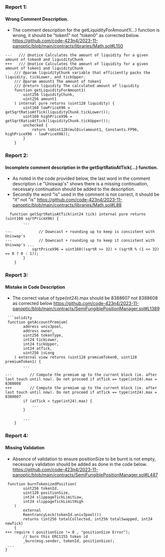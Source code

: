 ### Report 1:
#### Wrong Comment Description.
- The comment description for the getLiquidityForAmount1(...) function is wrong, it should be "token1" not "token0" as corrected below.
https://github.com/code-423n4/2023-11-panoptic/blob/main/contracts/libraries/Math.sol#L150
```solidity
---   /// @notice Calculates the amount of liquidity for a given amount of token0 and liquidityChunk
+++   /// @notice Calculates the amount of liquidity for a given amount of token1 and liquidityChunk
    /// @param liquidityChunk variable that efficiently packs the liquidity, tickLower, and tickUpper.
    /// @param amount1 The amount of token1
    /// @return liquidity The calculated amount of liquidity
    function getLiquidityForAmount1(
        uint256 liquidityChunk,
        uint256 amount1
    ) internal pure returns (uint128 liquidity) {
        uint160 lowPriceX96 = getSqrtRatioAtTick(liquidityChunk.tickLower());
        uint160 highPriceX96 = getSqrtRatioAtTick(liquidityChunk.tickUpper());
        unchecked {
            return toUint128(mulDiv(amount1, Constants.FP96, highPriceX96 - lowPriceX96));
        }
    }
```
###  Report 2:
#### Incomplete comment description in the getSqrtRatioAtTick(...) function.
- As noted in the code provided below, the last word in the comment description i.e "Uniswap's" shows there is a missing continuation, necessary continuation should be added to the description.
- Secondly the word "is" used in the comment is not correct, it should be "it" not "is"
https://github.com/code-423n4/2023-11-panoptic/blob/main/contracts/libraries/Math.sol#L88
```solidity
  function getSqrtRatioAtTick(int24 tick) internal pure returns (uint160 sqrtPriceX96) {
        ...

---            // Downcast + rounding up to keep is consistent with Uniswap's
---            // Downcast + rounding up to keep it consistent with Uniswap's ...
            sqrtPriceX96 = uint160((sqrtR >> 32) + (sqrtR % (1 << 32) == 0 ? 0 : 1));
        }
    }
```
###  Report 3:
#### Mistake in Code Description
- The correct value of type(int24).max should be 8388607 not 8388608 as corrected below
https://github.com/code-423n4/2023-11-panoptic/blob/main/contracts/SemiFungiblePositionManager.sol#L1389
```solidity
 ```solidity
 function getAccountPremium(
        address univ3pool,
        address owner,
        uint256 tokenType,
        int24 tickLower,
        int24 tickUpper,
        int24 atTick,
        uint256 isLong
    ) external view returns (uint128 premiumToken0, uint128 premiumToken1) {
        ...

---        // Compute the premium up to the current block (ie. after last touch until now). Do not proceed if atTick == type(int24).max = 8388608
+++        // Compute the premium up to the current block (ie. after last touch until now). Do not proceed if atTick == type(int24).max = 8388607
        if (atTick < type(int24).max) {
            ...
        }

        ...
    }
```
###  Report 4:
#### Missing Validation
- Absence of validation to ensure positionSize to be burnt is not empty, necessary validation should be added as done in the code below.
https://github.com/code-423n4/2023-11-panoptic/blob/main/contracts/SemiFungiblePositionManager.sol#L487
```solidity
 function burnTokenizedPosition(
        uint256 tokenId,
        uint128 positionSize,
        int24 slippageTickLimitLow,
        int24 slippageTickLimitHigh
    )
        external
        ReentrancyLock(tokenId.univ3pool())
        returns (int256 totalCollected, int256 totalSwapped, int24 newTick)
    {
+++ require ( positionSize != 0 , "positionSize Error");
        // burn this ERC1155 token id
        _burn(msg.sender, tokenId, positionSize);
 ...
}
```